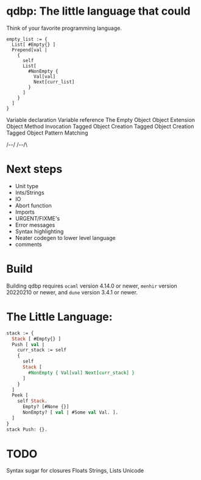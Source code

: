# qdbp: The little language that could

Think of your favorite programming language. 

```ocml
empty_list := {
  List[ #Empty{} ]
  Prepend[val |
    {
      self
      List[ 
        #NonEmpty {
          Val[val]
          Next[curr_list]
        }
      ]
    }
  ]
}
```

Variable declaration
Variable reference
The Empty Object
Object Extension
Object Method Invocation
Tagged Object Creation
Tagged Object Creation
Tagged Object Pattern Matching


\/--\/
/\--/\

# Next steps
- Unit type
- Ints/Strings
- IO
- Abort function
- Imports
- URGENT/FIXME's
- Error messages
- Syntax highlighting
- Neater codegen to lower level language
- comments
# Build
Building qdbp requires `ocaml` version 4.14.0 or newer, `menhir` version 20220210 or newer, and `dune` version 3.4.1 or newer.

# The Little Language:
```ocaml
stack := {
  Stack [ #Empty{} ]
  Push [ val |
    curr_stack := self
    {
      self
      Stack [ 
        #NonEmpty { Val[val] Next[curr_stack] } 
      ]
    }
  ]
  Peek [
    self Stack.
      Empty? [#None {}]
      NonEmpty? [ val | #Some val Val. ].
  ]
}
stack Push: {}.
```
# TODO
Syntax sugar for closures
Floats
Strings, Lists
Unicode